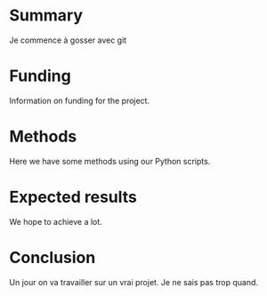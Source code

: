 # Summary

Je commence à gosser avec git

# Funding

Information on funding for the project.

# Methods

Here we have some methods using our Python scripts.

# Expected results

We hope to achieve a lot.

# Conclusion

Un jour on va travailler sur un vrai projet.
Je ne sais pas trop quand.
